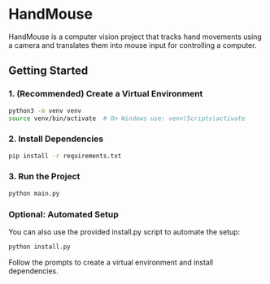 # HandMouse

HandMouse is a computer vision project that tracks hand movements using a camera and translates them into mouse input for controlling a computer.

## Getting Started

### 1. (Recommended) Create a Virtual Environment

```bash
python3 -m venv venv
source venv/bin/activate  # On Windows use: venv\Scripts\activate
```

### 2. Install Dependencies

```bash
pip install -r requirements.txt
```

### 3. Run the Project

```bash
python main.py
```

### Optional: Automated Setup

You can also use the provided install.py script to automate the setup:

```bash
python install.py
```

Follow the prompts to create a virtual environment and install dependencies.